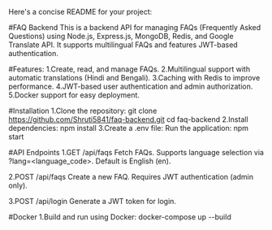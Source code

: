 
Here's a concise README for your project:

#FAQ Backend
This is a backend API for managing FAQs (Frequently Asked Questions) using Node.js, Express.js, MongoDB, Redis, and Google Translate API. It supports multilingual FAQs and features JWT-based authentication.

#Features:
1.Create, read, and manage FAQs.
2.Multilingual support with automatic translations (Hindi and Bengali).
3.Caching with Redis to improve performance.
4.JWT-based user authentication and admin authorization.
5.Docker support for easy deployment.

#Installation
1.Clone the repository:
  git clone https://github.com/Shruti5841/faq-backend.git
  cd faq-backend
2.Install dependencies:
  npm install
3.Create a .env file:
  Run the application:
  npm start

#API Endpoints
 1.GET /api/faqs
 Fetch FAQs. Supports language selection via ?lang=<language_code>. Default is English (en).

 2.POST /api/faqs
  Create a new FAQ. Requires JWT authentication (admin only).

 3.POST /api/login
  Generate a JWT token for login.

#Docker
 1.Build and run using Docker:
   docker-compose up --build
